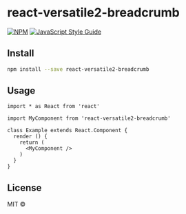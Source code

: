 # react-versatile2-breadcrumb

> 

[![NPM](https://img.shields.io/npm/v/react-versatile2-breadcrumb.svg)](https://www.npmjs.com/package/react-versatile2-breadcrumb) [![JavaScript Style Guide](https://img.shields.io/badge/code_style-standard-brightgreen.svg)](https://standardjs.com)

## Install

```bash
npm install --save react-versatile2-breadcrumb
```

## Usage

```tsx
import * as React from 'react'

import MyComponent from 'react-versatile2-breadcrumb'

class Example extends React.Component {
  render () {
    return (
      <MyComponent />
    )
  }
}
```

## License

MIT © [](https://github.com/)
